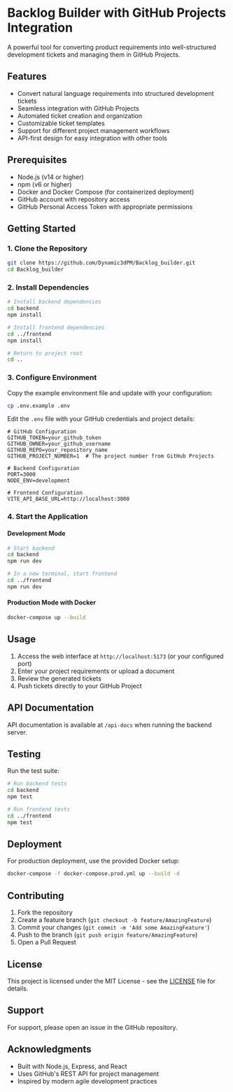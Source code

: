 # Backlog Builder with GitHub Projects Integration

A powerful tool for converting product requirements into well-structured development tickets and managing them in GitHub Projects.

## Features

- Convert natural language requirements into structured development tickets
- Seamless integration with GitHub Projects
- Automated ticket creation and organization
- Customizable ticket templates
- Support for different project management workflows
- API-first design for easy integration with other tools

## Prerequisites

- Node.js (v14 or higher)
- npm (v6 or higher)
- Docker and Docker Compose (for containerized deployment)
- GitHub account with repository access
- GitHub Personal Access Token with appropriate permissions

## Getting Started

### 1. Clone the Repository

```bash
git clone https://github.com/Dynamic3dPM/Backlog_builder.git
cd Backlog_builder
```

### 2. Install Dependencies

```bash
# Install backend dependencies
cd backend
npm install

# Install frontend dependencies
cd ../frontend
npm install

# Return to project root
cd ..
```

### 3. Configure Environment

Copy the example environment file and update with your configuration:

```bash
cp .env.example .env
```

Edit the `.env` file with your GitHub credentials and project details:

```
# GitHub Configuration
GITHUB_TOKEN=your_github_token
GITHUB_OWNER=your_github_username
GITHUB_REPO=your_repository_name
GITHUB_PROJECT_NUMBER=1  # The project number from GitHub Projects

# Backend Configuration
PORT=3000
NODE_ENV=development

# Frontend Configuration
VITE_API_BASE_URL=http://localhost:3000
```

### 4. Start the Application

#### Development Mode

```bash
# Start backend
cd backend
npm run dev

# In a new terminal, start frontend
cd ../frontend
npm run dev
```

#### Production Mode with Docker

```bash
docker-compose up --build
```

## Usage

1. Access the web interface at `http://localhost:5173` (or your configured port)
2. Enter your project requirements or upload a document
3. Review the generated tickets
4. Push tickets directly to your GitHub Project

## API Documentation

API documentation is available at `/api-docs` when running the backend server.

## Testing

Run the test suite:

```bash
# Run backend tests
cd backend
npm test

# Run frontend tests
cd ../frontend
npm test
```

## Deployment

For production deployment, use the provided Docker setup:

```bash
docker-compose -f docker-compose.prod.yml up --build -d
```

## Contributing

1. Fork the repository
2. Create a feature branch (`git checkout -b feature/AmazingFeature`)
3. Commit your changes (`git commit -m 'Add some AmazingFeature'`)
4. Push to the branch (`git push origin feature/AmazingFeature`)
5. Open a Pull Request

## License

This project is licensed under the MIT License - see the [LICENSE](LICENSE) file for details.

## Support

For support, please open an issue in the GitHub repository.

## Acknowledgments

- Built with Node.js, Express, and React
- Uses GitHub's REST API for project management
- Inspired by modern agile development practices